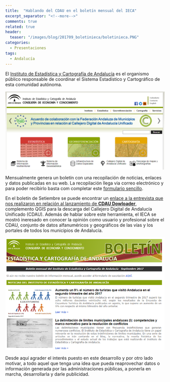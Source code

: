 ```yaml
---
title:  "Hablando del CDAU en el boletín mensual del IECA"
excerpt_separator: "<!--more-->"
comments: true
related: true
header:
  teaser: "/images/blog/201709_boletinieca/boletinieca.PNG"
categories: 
  - Presentaciones
tags:
  - Andalucía
---
```


El [Instituto de Estadística y Cartografía de Andalucía](http://www.juntadeandalucia.es/institutodeestadisticaycartografia/) es el organismo público responsable de coordinar el Sistema Estadístico y Cartográfico de esta comunidad autónoma.

![Página del IECA](/images/blog/201709_boletinieca/webieca.PNG)

<!--more-->

Mensualmente genera un boletín con una recopilación de noticias, enlaces y datos publicadas en su web. La recopilación llega via correo electrónico y para poder recibirlo basta com completar este [formulario sencillo](http://www.juntadeandalucia.es/institutodeestadisticaycartografia/bd/suscripcion/faces/suscripcion.xhtml). 

En el boletín de Setiembre se puede encontrar un [enlace a la entrevista que nos realizaron en relación al lanzamiento de **CDAU Dowloader**](https://www.juntadeandalucia.es/institutodeestadisticaycartografia/blog/2017/09/plugin-de-qgis-facilita-la-descarga-de-cdau/), complemento QGIS para la descarga del Callejero Digital de Andalucía Unificado (CDAU). Además de hablar sobre este herramienta, el IECA se mostró ineresado en conocer la opinión como usuario y profesional sobre el CDAU, conjunto de datos alfanuméricos y geográficos de las vías y los portales de todos los municipios de Andalucía.

![Boletín Septiembre 2017](/images/blog/201709_boletinieca/boletinieca.PNG)

Desde aquí agrader el interés puesto en este desarrollo y por otro lado motivar, a todo aquel que tenga una idea que pueda reaprovechar datos o información generada por las administraciones públicas, a ponerla en marcha, desarrollarla y darle publicidad.
